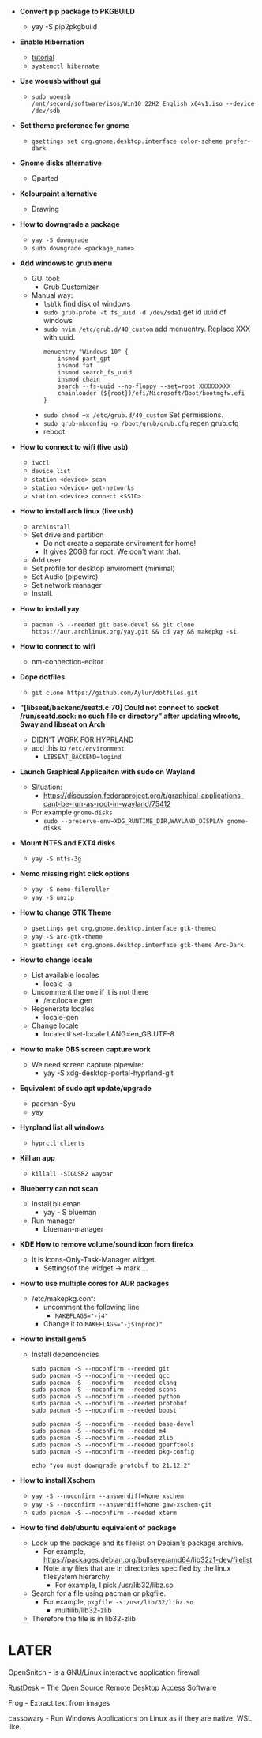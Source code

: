 * **Convert pip package to PKGBUILD**
    * yay -S pip2pkgbuild

* **Enable Hibernation**
    * [tutorial](https://confluence.jaytaala.com/display/TKB/Use+a+swap+file+and+enable+hibernation+on+Arch+Linux+-+including+on+a+LUKS+root+partition#UseaswapfileandenablehibernationonArchLinuxincludingonaLUKSrootpartition-Enablehibernation)
    * ```systemctl hibernate```

* **Use woeusb without gui**
    * ```sudo woeusb /mnt/second/software/isos/Win10_22H2_English_x64v1.iso --device /dev/sdb```

* **Set theme preference for gnome**
    * ```gsettings set org.gnome.desktop.interface color-scheme prefer-dark```

* **Gnome disks alternative**
    * Gparted

* **Kolourpaint alternative**
    * Drawing

* **How to downgrade a package**
    * ```yay -S downgrade```
    * ```sudo downgrade <package_name>```

* **Add windows to grub menu**
    * GUI tool:
        * Grub Customizer
    * Manual way:
        * `lsblk` find disk of windows
        * `sudo grub-probe -t fs_uuid -d /dev/sda1` get id uuid of windows
        * `sudo nvim /etc/grub.d/40_custom` add menuentry. Replace XXX with uuid.
            ```
            menuentry "Windows 10" {
                insmod part_gpt
                insmod fat
                insmod search_fs_uuid
                insmod chain
                search --fs-uuid --no-floppy --set=root XXXXXXXXX
                chainloader (${root})/efi/Microsoft/Boot/bootmgfw.efi
            }
            ```
        * `sudo chmod +x /etc/grub.d/40_custom` Set permissions.
        * `sudo grub-mkconfig -o /boot/grub/grub.cfg` regen grub.cfg
        * reboot.

* **How to connect to wifi (live usb)**
    * ```iwctl```
    * ```device list```
    * ```station <device> scan```
    * ```station <device> get-networks```
    * ```station <device> connect <SSID>```

* **How to install arch linux (live usb)**
    * ```archinstall```
    * Set drive and partition
        * Do not create a separate enviroment for home!
        * It gives 20GB for root. We don't want that.
    * Add user
    * Set profile for desktop enviroment (minimal)
    * Set Audio (pipewire)
    * Set network manager
    * Install.

* **How to install yay**
    * ```pacman -S --needed git base-devel && git clone https://aur.archlinux.org/yay.git && cd yay && makepkg -si```

* **How to connect to wifi**
    * nm-connection-editor

* **Dope dotfiles**
    * ```git clone https://github.com/Aylur/dotfiles.git```

* **"[libseat/backend/seatd.c:70] Could not connect to socket /run/seatd.sock: no such file or directory" after updating wlroots, Sway and libseat on Arch**
    * DIDN'T WORK FOR HYPRLAND
    * add this to `/etc/environment`
        * ```LIBSEAT_BACKEND=logind```

* **Launch Graphical Applicaiton with sudo on Wayland**
    * Situation:
        * https://discussion.fedoraproject.org/t/graphical-applications-cant-be-run-as-root-in-wayland/75412
    * For example `gnome-disks`
        * ```sudo --preserve-env=XDG_RUNTIME_DIR,WAYLAND_DISPLAY gnome-disks```

* **Mount NTFS and EXT4 disks**
    * ```yay -S ntfs-3g```

* **Nemo missing right click options**
    * ```yay -S nemo-fileroller```
    * ```yay -S unzip```

* **How to change GTK Theme**
    * ```gsettings get org.gnome.desktop.interface gtk-theme```q
    * ```yay -S arc-gtk-theme```
    * ```gsettings set org.gnome.desktop.interface gtk-theme Arc-Dark```

* **How to change locale**
    * List available locales
        * locale -a
    * Uncomment the one if it is not there
        * /etc/locale.gen
    * Regenerate locales
        * locale-gen
    * Change locale
        * localectl set-locale LANG=en_GB.UTF-8

* **How to make OBS screen capture work**
    * We need screen capture pipewire:
        * yay -S xdg-desktop-portal-hyprland-git

* **Equivalent of sudo apt update/upgrade**
    * pacman -Syu
    * yay

* **Hyrpland list all windows**
    * ```hyprctl clients```

* **Kill an app**
    * ```killall -SIGUSR2 waybar```

* **Blueberry can not scan**
    * Install blueman
        * yay - S blueman
    * Run manager
        * blueman-manager

* **KDE How to remove volume/sound icon from firefox**
    * It is Icons-Only-Task-Manager widget.
        * Settingsof the widget -> mark ...

* **How to use multiple cores for AUR packages**
    * /etc/makepkg.conf:
        * uncomment the following line
            * `MAKEFLAGS="-j4"`
        * Change it to `MAKEFLAGS="-j$(nproc)"`

* **How to install gem5**
    * Install dependencies
        ```
        sudo pacman -S --noconfirm --needed git
        sudo pacman -S --noconfirm --needed gcc
        sudo pacman -S --noconfirm --needed clang
        sudo pacman -S --noconfirm --needed scons
        sudo pacman -S --noconfirm --needed python
        sudo pacman -S --noconfirm --needed protobuf
        sudo pacman -S --noconfirm --needed boost

        sudo pacman -S --noconfirm --needed base-devel
        sudo pacman -S --noconfirm --needed m4
        sudo pacman -S --noconfirm --needed zlib
        sudo pacman -S --noconfirm --needed gperftools
        sudo pacman -S --noconfirm --needed pkg-config

        echo "you must downgrade protobuf to 21.12.2"
        ```

* **How to install Xschem**
    * ```yay -S --noconfirm --answerdiff=None xschem```
    * ```yay -S --noconfirm --answerdiff=None gaw-xschem-git```
    * ```sudo pacman -S --noconfirm --needed xterm```

* **How to find deb/ubuntu equivalent of package**
    * Look up the package and its filelist on Debian's package archive.
        * For example, https://packages.debian.org/bullseye/amd64/lib32z1-dev/filelist
        * Note any files that are in directories specified by the linux filesystem hierarchy.
            * For example, I pick /usr/lib32/libz.so
    * Search for a file using pacman or pkgfile.
        * For example, ```pkgfile -s /usr/lib/32/libz.so```
            * multilib/lib32-zlib
    * Therefore the file is in lib32-zlib

# LATER
OpenSnitch - is a GNU/Linux interactive application firewall

RustDesk   – The Open Source Remote Desktop Access Software

Frog       - Extract text from images

cassowary  - Run Windows Applications on Linux as if they are native. WSL like.

